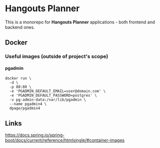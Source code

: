 # Hangouts Planner

This is a monorepo for **Hangouts Planner** applications - both frontend and backend ones.

## Docker

### Useful images (outside of project's scope)

#### pgadmin

```shell
docker run \
  -d \
  -p 80:80 \
  -e 'PGADMIN_DEFAULT_EMAIL=user@domain.com' \
  -e 'PGADMIN_DEFAULT_PASSWORD=postgres' \
  -v pg-admin-data:/var/lib/pgadmin \
  --name pgadmin4 \
  dpage/pgadmin4
```

## Links
https://docs.spring.io/spring-boot/docs/current/reference/htmlsingle/#container-images